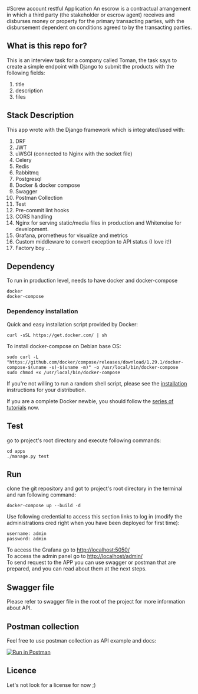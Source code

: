 #Screw account restful Application
An escrow is a contractual arrangement in which a third party (the stakeholder or escrow agent) receives and disburses
money or property for the primary transacting parties, with the disbursement dependent on conditions agreed to by the
transacting parties.

## What is this repo for?
This is an interview task for a company called Toman, the task says to create a simple endpoint with Django to submit
the products with the following fields:
1. title
2. description
3. files

## Stack Description
This app wrote with the Django framework which is integrated/used with:
1. DRF
2. JWT
3. uWSGI (connected to Nginx with the socket file)
4. Celery
5. Redis
6. Rabbitmq
7. Postgresql
8. Docker & docker compose
9. Swagger
10. Postman Collection
11. Test
12. Pre-commit lint hooks
13. CORS handling
14. Nginx for serving static/media files in production and Whitenoise for development.
15. Grafana, prometheus for visualize and metrics
16. Custom middleware to convert exception to API status (I love it!)
17. Factory boy
...

## Dependency
To run in production level, needs to have docker and docker-compose
```text
docker
docker-compose
```
### Dependency installation

Quick and easy installation script provided by Docker:

```shell script
curl -sSL https://get.docker.com/ | sh
```
To install docker-compose on Debian base OS:
```shell script
sudo curl -L "https://github.com/docker/compose/releases/download/1.29.1/docker-compose-$(uname -s)-$(uname -m)" -o /usr/local/bin/docker-compose
sudo chmod +x /usr/local/bin/docker-compose

```
If you're not willing to run a random shell script, please see the [installation](https://docs.docker.com/engine/installation/linux/) instructions for your distribution.

If you are a complete Docker newbie, you should follow the [series of tutorials](https://docs.docker.com/engine/getstarted/) now.

## Test
go to project's root directory and execute following commands:
```shell script
cd apps
./manage.py test
```

## Run
clone the git repository and got to project's root directory in the terminal and run following command:
```shell script
docker-compose up --build -d
```
Use following credential to access this section links to log in (modify the administrations cred right when you have
been deployed for first time):
```text
username: admin
password: admin
```
To access the Grafana go to [http://localhost:5050/](http://localhost:5050/) <br>
To access the admin panel go to [http://localhost/admin/](http://localhost/admin/) <br>
To send request to the APP you can use swagger or postman that are prepared, and you can read about them at the next
steps.

## Swagger file
Please refer to swagger file in the root of the project for more information about API.

## Postman collection
Feel free to use postman collection as API example and docs:

[![Run in Postman](https://run.pstmn.io/button.svg)](https://app.getpostman.com/run-collection/9d79795edc4869d7b89b?action=collection%2Fimport#?env%5BDev%5D=W3sia2V5Ijoic2VydmVyX3VybCIsInZhbHVlIjoiaHR0cDovLzAuMC4wLjA6ODAwMCIsImVuYWJsZWQiOnRydWV9LHsia2V5IjoiYWNjZXNzX3Rva2VuIiwidmFsdWUiOiIiLCJlbmFibGVkIjp0cnVlfSx7ImtleSI6InJlZnJlc2hfdG9rZW4iLCJ2YWx1ZSI6IiIsImVuYWJsZWQiOnRydWV9LHsia2V5IjoiYm90X3VybCIsInZhbHVlIjoiaHR0cDovL2xvY2FsaG9zdDo4MDAwIiwiZW5hYmxlZCI6dHJ1ZX1d)

## Licence
Let's not look for a license for now ;)
